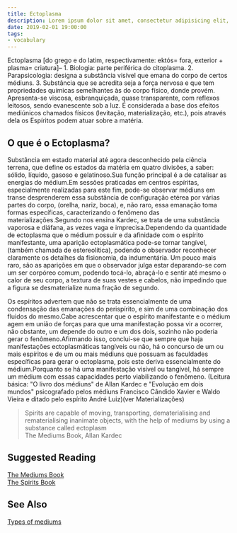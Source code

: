 ```yaml
---
title: Ectoplasma
description: Lorem ipsum dolor sit amet, consectetur adipisicing elit, sed do eiusmod tempor incididunt ut labore et dolore magna aliqua.  TODO
date: 2019-02-01 19:00:00
tags:
- vocabulary
---
```


Ectoplasma [do grego e do latim, respectivamente: ektós= fora, exterior + plasma= criatura]– 1. Biologia: parte periférica do citoplasma. 2. Parapsicologia: designa a substância visível que emana do corpo de certos médiuns. 3. Substância que se acredita seja a força nervosa e que tem propriedades químicas semelhantes às do corpo físico, donde provém. Apresenta-se viscosa, esbranquiçada, quase transparente, com reflexos leitosos, sendo evanescente sob a luz. É considerada a base dos efeitos mediúnicos chamados físicos (levitação, materialização, etc.), pois através dela os Espíritos podem atuar sobre a matéria.

## O que é o Ectoplasma?
Substância em estado material até agora desconhecido pela ciência terrena, que define os estados da matéria em quatro divisões, a saber: sólido, líquido, gasoso e gelatinoso.Sua função principal é a de catalisar as energias do médium.Em sessões praticadas em centros espíritas, especialmente realizadas para este fim, pode-se observar médiuns em transe desprenderem essa substância de configuração etérea por várias partes do corpo, (orelha, nariz, boca), e, não raro, essa emanação toma formas específicas, caracterizando o fenômeno das materializações.Segundo nos ensina Kardec, se trata de uma substância vaporosa e diáfana, as vezes vaga e imprecisa.Dependendo da quantidade de ectoplasma que o médium possuir e da afinidade com o espírito manifestante, uma aparição ectoplasmática pode-se tornar tangível, (também chamada de estereolítica), podendo o observador reconhecer claramente os detalhes da fisionomia, da indumentária. Um pouco mais raro, são as aparições em que o observador julga estar deparando-se com um ser corpóreo comum, podendo tocá-lo, abraçá-lo e sentir até mesmo o calor de seu corpo, a textura de suas vestes e cabelos, não impedindo que a figura se desmaterialize numa fração de segundo.

Os espíritos advertem que não se trata essencialmente de uma condensação das emanações do perispírito, e sim de uma combinação dos fluidos do mesmo.Cabe acrescentar que o espírito manifestante e o médium agem em união de forças para que uma manifestação possa vir a ocorrer, não obstante, um depende do outro e um dos dois, sozinho não poderia gerar o fenômeno.Afirmando isso, conclui-se que sempre que haja manifestações ectoplasmáticas tangíveis ou não, há o concurso de um ou mais espíritos e de um ou mais médiuns que possuam as faculdades específicas para gerar o ectoplasma, pois este deriva essencialmente do médium.Porquanto se há uma manifestação visível ou tangível, há sempre um médium com essas capacidades perto viabilizando o fenômeno. (Leitura básica: "O livro dos médiuns" de Allan Kardec e "Evolução em dois mundos" psicografado pelos médiuns Francisco Cândido Xavier e Waldo Vieira e ditado pelo espírito André Luiz)(ver Materializações) 


> Spirits are capable of moving, transporting, dematerialising and rematerialising inanimate objects, with the help of mediums by using a substance called ectoplasm   
> The Mediums Book, Allan Kardec


## Suggested Reading
[The Mediums Book](/books/allan-kardec/mediums-book)  
[The Spirits Book](/books/allan-kardec/spirits-book)  


## See Also
[Types of mediums](/spiritism/mediumship/types-of-mediums)  

